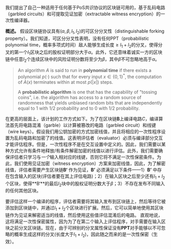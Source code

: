 我们提出了自己一种适用于任何基于PoS共识协议的区块链可用的，基于乱码电路（garbled circuits）和可提取见证加密（extractable witness encryption）的一次性编译器。

**概述。**  假设区块链协议具有$(\alpha,\beta,l_1,l_2)$的可区分分叉性（distinguishable forking property）。我们知道，可区分分叉性表明，没有任何PPT（probabilistic polynomial time，概率多项式时间）敌人能够生成长度$\geq l_1+l_2$的分叉，使得分叉的第一个$l_1$区块之后的股权证明部分大于$\alpha$。此外，它还意味着诚实一方的区块链中任意$l_2$个连续区块中的风险证明分数将至少为$\beta$，其中$\beta$不可忽略地高于$\alpha$。

>An algorithm $A$ is said to run in **polynomial time** if there exists a polynomial $p(\cdot)$ such that for every input $x \in \{0,1\}^*$, the computation of $A(x)$ terminates within at most $p(|x|)$ steps.
>
>A **probabilistic algorithm** is one that has the capability of "tossing coins", i.e. the algorithm has access to a random source of randomness that yields unbiased random bits that are independently equal to 1 with $1/2$ probability and to 0 with $1/2$ probability.

在更高的层面上，该计划的工作方式如下。为了在区块链**B**上编译电路*C*，编译算法首先将电路混淆（garble）以计算被篡改的电路（garbled circuit）和线键（wire keys）。假设我们用公钥加密的方式加密线值，并且将相应的一次性程序设置为乱码电路和加密了的线值。这表明评估者（evaluator）必须与编译部分交互才能评估程序。但是，一次性程序不是在交互设置中定义的。因此，我们需要以某种方式允许有条件地释放/有条件解密加密的线值以进行评估。此外，我们需要确保评估者只学习与*一个*输入相对应的线键，否则它将不满足一次性保密条件。为此，我们使用见证加密（witness encryption）方案来加密线值，因此，为了解密线值，评估者需要产生区块链**B‘** 作为见证，**B’** 必须满足以下条件——1）**B’** 中存在包含输入的区块(评估者要在其上评估电路)；2）在输入区块之后至少还有$l_1+l_2$个区块，使得**B‘**的最后$l_2$块中的股权证明分数大于$\beta$；3）不存在发布不同输入的任何其他区块。

要评估这样一个编译的程序，评估者需要将其输入发布到区块链上，然后等待它被添加到区块链中，并通过$l_1+l_2$个区块进行扩展。然后，它可以简单地使用其区块链作为见证来解密适当的线值，然后使用这些值评估混淆后的电路。 直观地说，这将满足一次性保密属性，因为为了在第二个输入上评估程序，对手需要在输入区块之前分叉区块链。现在，由于可辨别的分叉属性保证没有**PPT**对手能够以不可忽略的概率生成这样的分叉(长度大于$l_1+l_2$)，因此随之而来的是一次性保密（生效）。